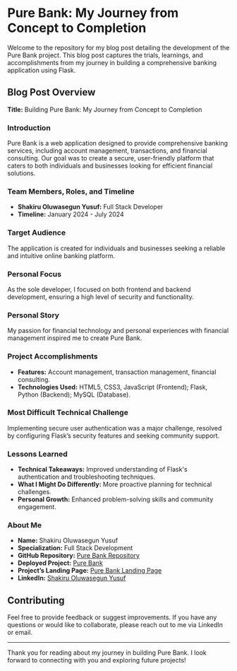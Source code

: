 # Pure Bank: My Journey from Concept to Completion

Welcome to the repository for my blog post detailing the development of the Pure Bank project. This blog post captures the trials, learnings, and accomplishments from my journey in building a comprehensive banking application using Flask.

## Blog Post Overview

**Title:** Building Pure Bank: My Journey from Concept to Completion

### Introduction

Pure Bank is a web application designed to provide comprehensive banking services, including account management, transactions, and financial consulting. Our goal was to create a secure, user-friendly platform that caters to both individuals and businesses looking for efficient financial solutions.

### Team Members, Roles, and Timeline

- **Shakiru Oluwasegun Yusuf:** Full Stack Developer
- **Timeline:** January 2024 - July 2024

### Target Audience

The application is created for individuals and businesses seeking a reliable and intuitive online banking platform.

### Personal Focus

As the sole developer, I focused on both frontend and backend development, ensuring a high level of security and functionality.

### Personal Story

My passion for financial technology and personal experiences with financial management inspired me to create Pure Bank.

### Project Accomplishments

- **Features:** Account management, transaction management, financial consulting.
- **Technologies Used:** HTML5, CSS3, JavaScript (Frontend); Flask, Python (Backend); MySQL (Database).

### Most Difficult Technical Challenge

Implementing secure user authentication was a major challenge, resolved by configuring Flask’s security features and seeking community support.

### Lessons Learned

- **Technical Takeaways:** Improved understanding of Flask's authentication and troubleshooting techniques.
- **What I Might Do Differently:** More proactive planning for technical challenges.
- **Personal Growth:** Enhanced problem-solving skills and community engagement.

### About Me

- **Name:** Shakiru Oluwasegun Yusuf
- **Specialization:** Full Stack Development
- **GitHub Repository:** [Pure Bank Repository](https://github.com/shakiru137/MVP_Portfolio_Project)
- **Deployed Project:** [Pure Bank](https://youtu.be/qtPoXgTuAlo)
- **Project’s Landing Page:** [Pure Bank Landing Page](https://shakiru137.github.io/Landing_Page/)
- **LinkedIn:** [Shakiru Oluwasegun Yusuf](http://linkedin.com/in/yusuf-shakiru-oluwasegun)

## Contributing

Feel free to provide feedback or suggest improvements. If you have any questions or would like to collaborate, please reach out to me via LinkedIn or email.

---

Thank you for reading about my journey in building Pure Bank. I look forward to connecting with you and exploring future projects!
